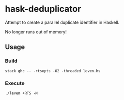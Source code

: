 # hask-deduplicator
Attempt to create a parallel duplicate identifier in Haskell.

No longer runs out of memory!

## Usage
### Build
`stack ghc -- -rtsopts -O2 -threaded leven.hs`

### Execute
`./leven +RTS -N`
